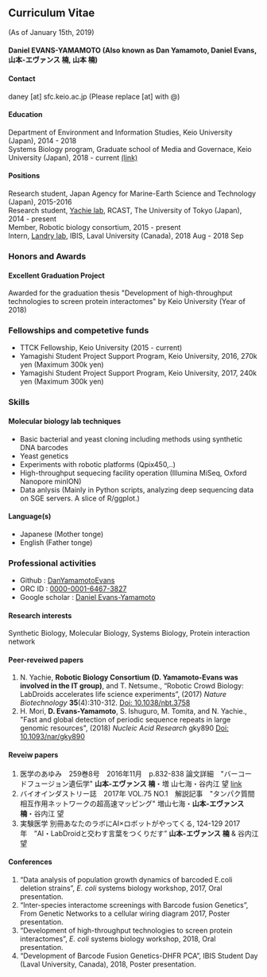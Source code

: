 ## Curriculum Vitae 
(As of January 15th, 2019)

#### Daniel EVANS-YAMAMOTO (Also known as Dan Yamamoto, Daniel Evans, 山本-エヴァンス 楠, 山本 楠)

#### Contact 
daney [at] sfc.keio.ac.jp (Please replace [at] with @)


#### Education
Department of Environment and Information Studies, Keio University (Japan), 2014 - 2018 <br>
Systems Biology program, Graduate school of Media and Governace, Keio University (Japan), 2018 - current [(link)](http://www.iab.keio.ac.jp/en/index.html)<br>


#### Positions
Research student, Japan Agency for Marine-Earth Science and Technology (Japan), 2015-2016 <br>
Research student, [Yachie lab](http://yachie-lab.org), RCAST, The University of Tokyo (Japan), 2014 - present <br>
Member, Robotic biology consortium, 2015 - present <br>
Intern, [Landry lab](https://landrylab.ibis.ulaval.ca), IBIS, Laval University (Canada), 2018 Aug - 2018 Sep 



### Honors and Awards

#### Excellent Graduation Project
Awarded for the graduation thesis "Development of high-throughput technologies to screen protein interactomes" by Keio University (Year of 2018) <br>

### Fellowships and competetive funds
* TTCK Fellowship, Keio University (2015 - current)
* Yamagishi Student Project Support Program, Keio University, 2016, 270k yen (Maximum 300k yen)
* Yamagishi Student Project Support Program, Keio University, 2017, 240k yen (Maximum 300k yen)



### Skills


#### Molecular biology lab techniques 
* Basic bacterial and yeast cloning including methods using synthetic DNA barcodes
* Yeast genetics
* Experiments with robotic platforms (Qpix450,..) 
* High-throughput sequecing facility operation (Illumina MiSeq, Oxford Nanopore minION) 
* Data anlysis (Mainly in Python scripts, analyzing deep sequencing data on SGE servers. A slice of R/ggplot.) 


#### Language(s)
* Japanese (Mother tonge)
* English  (Father tonge)



### Professional activities

* Github          :  [DanYamamotoEvans](https://github.com/DanYamamotoEvans)
* ORC ID          :  [0000-0001-6467-3827](https://orcid.org/0000-0001-6467-3827)
* Google scholar  :  [Daniel Evans-Yamamoto](https://scholar.google.com/citations?user=w6Muoh8AAAAJ&hl=en&oi=ao)

#### Research interests
Synthetic Biology, Molecular Biology, Systems Biology, Protein interaction network


#### Peer-reveiwed papers
1. N. Yachie, **Robotic Biology Consortium (D. Yamamoto-Evans was involved in the IT group)**, and T. Netsume., “Robotic Crowd Biology: LabDroids accelerates life science
experiments”, (2017) _Nature Biotechnology_ **35**(4):310-312. [Doi: 10.1038/nbt.3758](https://www.nature.com/articles/nbt.3758)
2. H. Mori, **D. Evans-Yamamoto**, S. Ishuguro, M. Tomita, and N. Yachie., "Fast and global detection of periodic sequence repeats in large genomic resources", (2018) _Nucleic Acid Research_ gky890 [Doi: 10.1093/nar/gky890](https://academic.oup.com/nar/advance-article/doi/10.1093/nar/gky890/5124599) 


#### Reveiw papers
1. 医学のあゆみ　259巻8号　2016年11月　p.832-838 論文詳細　"バーコードフュージョン遺伝学" **山本-エヴァンス 楠**・増
山七海・谷内江 望 [link](https://www.ishiyaku.co.jp/magazines/ayumi/AyumiArticleDetail.aspx?BC=925908&AC=16762)
2. バイオインダストリー誌　2017年 VOL.75 NO.1　解説記事　"タンパク質間相互作用ネットワークの超高速マッピング" 増山七海・**山本-エヴァンス 楠**・谷内江 望
3. 実験医学 別冊あなたのラボにAI×ロボットがやってくる, 124-129 2017年　”AI・LabDroidと交わす言葉をつくりだす” **山本-エヴァンス 楠** & 谷内江 望

#### Conferences
1. “Data analysis of population growth dynamics of barcoded E.coli deletion strains”, _E. coli_ systems biology workshop, 2017, Oral presentation.
2. “Inter-species interactome screenings with Barcode fusion Genetics”, From Genetic Networks to a cellular wiring diagram
2017, Poster presentation.
3. “Development of high-throughput technologies to screen protein interactomes”, _E. coli_ systems biology workshop, 2018, Oral presentation.
4. “Development of Barcode Fusion Genetics-DHFR PCA”, IBIS Student Day (Laval University, Canada), 2018, Poster presentation.
